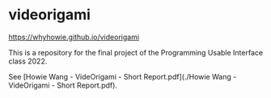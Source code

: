 # videorigami

https://whyhowie.github.io/videorigami

This is a repository for the final project of the Programming Usable Interface class 2022.

See [Howie Wang - VideOrigami - Short Report.pdf](./Howie Wang - VideOrigami - Short Report.pdf).